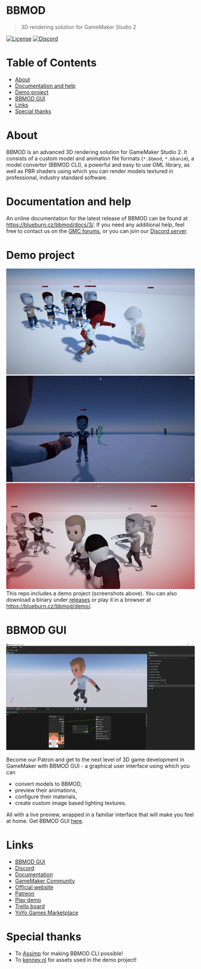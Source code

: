 # BBMOD
> 3D rendering solution for GameMaker Studio 2

[![License](https://img.shields.io/github/license/blueburn-cz/BBMOD)](LICENSE)
[![Discord](https://img.shields.io/discord/298884075585011713?label=Discord)](https://discord.gg/ep2BGPm)

# Table of Contents
* [About](#about)
* [Documentation and help](#documentation-and-help)
* [Demo project](#demo-project)
* [BBMOD GUI](#bbmod-gui)
* [Links](Links)
* [Special thanks](#special-thanks)

# About
BBMOD is an advanced 3D rendering solution for GameMaker Studio 2. It consists
of a custom model and animation file formats (`*.bbmod`, `*.bbanim`), a model
convertor (BBMOD CLI), a powerful and easy to use GML library, as well as PBR
shaders using which you can render models textured in professional, industry
standard software.

# Documentation and help
An online documentation for the latest release of BBMOD can be found at https://blueburn.cz/bbmod/docs/3/. If you need any additional help, feel free to contact us on the [GMC forums](https://forum.yoyogames.com/index.php?threads/60628), or you can join our [Discord server](https://discord.gg/ep2BGPm).

# Demo project
![Day](screenshots/Day.png)
![Night](screenshots/Night.png)
![Vignette and grayscale](screenshots/VignetteAndGrayscale.png)
This repo includes a demo project (screenshots above). You can also download a binary under [releases](https://github.com/blueburn-cz/BBMOD/releases) or play it in a browser at https://blueburn.cz/bbmod/demo/.

# BBMOD GUI
![BBMOD GUI](screenshots/GUI.png)

Become our Patron and get to the next level of 3D game development in GameMaker with BBMOD GUI - a graphical user interface using which you can

* convert models to BBMOD,
* preview their animations,
* configure their materials,
* create custom image based lighting textures.

All with a live preview, wrapped in a familiar interface that will make you feel at home. Get BBMOD GUI [here](https://blueburn.cz/index.php?menu=bbmod_gui).

# Links
* [BBMOD GUI](https://blueburn.cz/index.php?menu=bbmod_gui)
* [Discord](https://discord.gg/ep2BGPm)
* [Documentation](https://blueburn.cz/bbmod/docs/3/)
* [GameMaker Community](https://forum.yoyogames.com/index.php?threads/60628)
* [Official website](https://blueburn.cz/index.php?menu=bbmod)
* [Patreon](https://www.patreon.com/blueburn)
* [Play demo](https://blueburn.cz/bbmod/demo/)
* [Trello board](https://trello.com/b/XKnnTduD/bbmod)
* [YoYo Games Marketplace](https://marketplace.yoyogames.com/assets/10210/bbmod-3)

# Special thanks
* To [Assimp](https://github.com/assimp/assimp) for making BBMOD CLI possible!
* To [kenney.nl](https://www.kenney.nl/) for assets used in the demo project!
